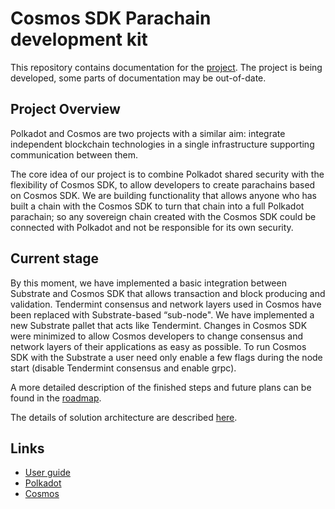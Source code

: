 # Cosmos SDK Parachain development kit

This repository contains documentation for the [project](https://github.com/adoriasoft/polkadot_cosmos_integration). The project is being developed, some parts of documentation may be out-of-date. 

## Project Overview
Polkadot and Cosmos are two projects with a similar aim: integrate independent blockchain technologies in a single infrastructure supporting communication between them. 

The core idea of our project is to combine Polkadot shared security with the flexibility of Cosmos SDK, to allow developers to create parachains based on Cosmos SDK. We are building functionality that allows anyone who has built a chain with the Cosmos SDK to turn that chain into a full Polkadot parachain; so any sovereign chain created with the Cosmos SDK could be connected with Polkadot and not be responsible for its own security.

## Current stage
By this moment, we have implemented a basic integration between Substrate and Cosmos SDK that allows transaction and block producing and validation.  Tendermint consensus and network layers used in Cosmos have been replaced with Substrate-based “sub-node". We have implemented a new Substrate pallet that acts like Tendermint. Changes in Cosmos SDK were minimized to allow Cosmos developers to change consensus and network layers of their applications as easy as possible. To run Cosmos SDK with the Substrate a user need only enable a few flags during the node start (disable Tendermint consensus and enable grpc). 

A more detailed description of the finished steps and future plans can be found in the [roadmap](https://github.com/adoriasoft/polkadot-cosmos-docs/blob/master/roadmap.md).

The details of solution architecture are described [here](https://github.com/adoriasoft/polkadot-cosmos-docs/blob/master/description.md).

## Links
 - [User guide](https://github.com/adoriasoft/polkadot_cosmos_integration/blob/master/README.md)
 - [Polkadot](https://polkadot.network/)
 - [Cosmos](https://cosmos.network/ )

